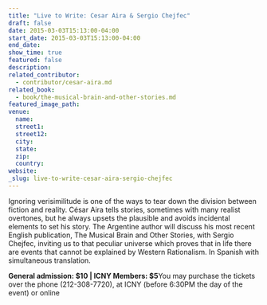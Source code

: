 ```yaml
---
title: "Live to Write: Cesar Aira & Sergio Chejfec"
draft: false
date: 2015-03-03T15:13:00-04:00
start_date: 2015-03-03T15:13:00-04:00
end_date:
show_time: true
featured: false
description:
related_contributor:
  - contributor/cesar-aira.md
related_book:
  - book/the-musical-brain-and-other-stories.md
featured_image_path:
venue:
  name:
  street1:
  street12:
  city:
  state:
  zip:
  country:
website:
_slug: live-to-write-cesar-aira-sergio-chejfec
---
```


Ignoring verisimilitude is one of the ways to tear down the division between fiction and reality. César Aira tells stories, sometimes with many realist overtones, but he always upsets the plausible and avoids incidental elements to set his story. The Argentine author will discuss his most recent English publication, The Musical Brain and Other Stories, with Sergio Chejfec, inviting us to that peculiar universe which proves that in life there are events that cannot be explained by Western Rationalism. In Spanish with simultaneous translation.

**General admission: $10 | ICNY Members: $5**You may purchase the tickets over the phone (212-308-7720), at ICNY (before 6:30PM the day of the event) or online


